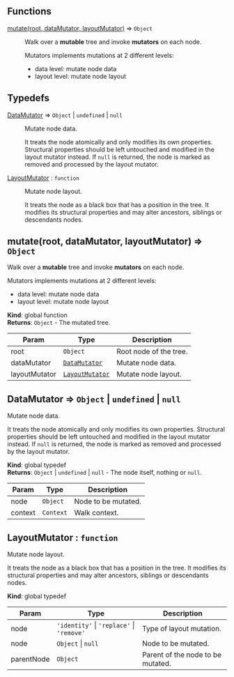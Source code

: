 ## Functions

<dl>
<dt><a href="#mutate">mutate(root, dataMutator, layoutMutator)</a> ⇒ <code>Object</code></dt>
<dd><p>Walk over a <strong>mutable</strong> tree and invoke <strong>mutators</strong> on each node.</p>
<p>Mutators implements mutations at 2 different levels:</p>
<ul>
<li>data level: mutate node data</li>
<li>layout level: mutate node layout</li>
</ul>
</dd>
</dl>

## Typedefs

<dl>
<dt><a href="#DataMutator">DataMutator</a> ⇒ <code>Object</code> | <code>undefined</code> | <code>null</code></dt>
<dd><p>Mutate node data.</p>
<p>It treats the node atomically and only modifies its own properties.
Structural properties should be left untouched and modified in the layout
mutator instead.
If <code>null</code> is returned, the node is marked as removed and processed by the
layout mutator.</p>
</dd>
<dt><a href="#LayoutMutator">LayoutMutator</a> : <code>function</code></dt>
<dd><p>Mutate node layout.</p>
<p>It treats the node as a black box that has a position in the tree. It
modifies its structural properties and may alter ancestors, siblings or
descendants nodes.</p>
</dd>
</dl>

<a name="mutate"></a>

## mutate(root, dataMutator, layoutMutator) ⇒ <code>Object</code>
Walk over a **mutable** tree and invoke **mutators** on each node.

Mutators implements mutations at 2 different levels:
- data level: mutate node data
- layout level: mutate node layout

**Kind**: global function  
**Returns**: <code>Object</code> - The mutated tree.  

| Param | Type | Description |
| --- | --- | --- |
| root | <code>Object</code> | Root node of the tree. |
| dataMutator | <code>[DataMutator](#DataMutator)</code> | Mutate node data. |
| layoutMutator | <code>[LayoutMutator](#LayoutMutator)</code> | Mutate node layout. |

<a name="DataMutator"></a>

## DataMutator ⇒ <code>Object</code> &#124; <code>undefined</code> &#124; <code>null</code>
Mutate node data.

It treats the node atomically and only modifies its own properties.
Structural properties should be left untouched and modified in the layout
mutator instead.
If `null` is returned, the node is marked as removed and processed by the
layout mutator.

**Kind**: global typedef  
**Returns**: <code>Object</code> &#124; <code>undefined</code> &#124; <code>null</code> - The node itself, nothing or `null`.  

| Param | Type | Description |
| --- | --- | --- |
| node | <code>Object</code> | Node to be mutated. |
| context | <code>Context</code> | Walk context. |

<a name="LayoutMutator"></a>

## LayoutMutator : <code>function</code>
Mutate node layout.

It treats the node as a black box that has a position in the tree. It
modifies its structural properties and may alter ancestors, siblings or
descendants nodes.

**Kind**: global typedef  

| Param | Type | Description |
| --- | --- | --- |
| node | <code>&#x27;identity&#x27;</code> &#124; <code>&#x27;replace&#x27;</code> &#124; <code>&#x27;remove&#x27;</code> | Type of layout mutation. |
| node | <code>Object</code> &#124; <code>null</code> | Node to be mutated. |
| parentNode | <code>Object</code> | Parent of the node to be mutated. |

